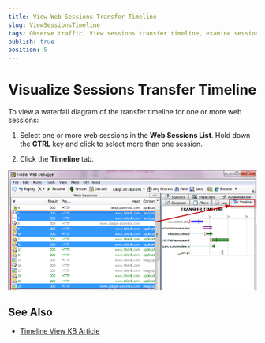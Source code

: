 ```yaml
---
title: View Web Sessions Transfer Timeline
slug: ViewSessionsTimeline
tags: Observe traffic, View sessions transfer timeline, examine session, session content, content, HTTP session, https session, ftp session, requests, responses, timeline, waterfall
publish: true
position: 5
---
```


Visualize Sessions Transfer Timeline
====================================

To view a waterfall diagram of the transfer timeline for one or more web sessions:

1. Select one or more web sessions in the **Web Sessions List**. Hold down the **CTRL** key and click to select more than one session.

2. Click the **Timeline** tab.

 ![Timeline Tab][1]

See Also
--------

+ [Timeline View KB Article][2]

[1]: ../../images/ExamineWebTraffic/Timeline.png
[2]: ../../KnowledgeBase/Timeline
